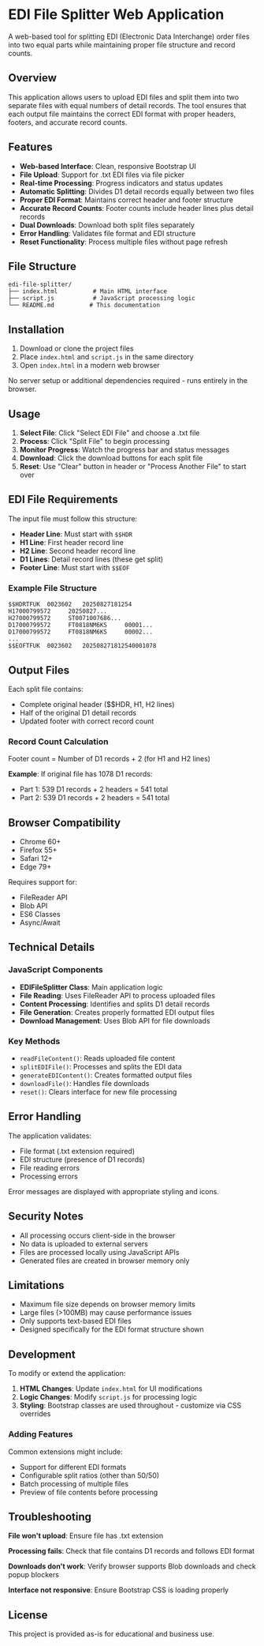 # EDI File Splitter Web Application

A web-based tool for splitting EDI (Electronic Data Interchange) order files into two equal parts while maintaining proper file structure and record counts.

## Overview

This application allows users to upload EDI files and split them into two separate files with equal numbers of detail records. The tool ensures that each output file maintains the correct EDI format with proper headers, footers, and accurate record counts.

## Features

- **Web-based Interface**: Clean, responsive Bootstrap UI
- **File Upload**: Support for .txt EDI files via file picker
- **Real-time Processing**: Progress indicators and status updates
- **Automatic Splitting**: Divides D1 detail records equally between two files
- **Proper EDI Format**: Maintains correct header and footer structure
- **Accurate Record Counts**: Footer counts include header lines plus detail records
- **Dual Downloads**: Download both split files separately
- **Error Handling**: Validates file format and EDI structure
- **Reset Functionality**: Process multiple files without page refresh

## File Structure

```
edi-file-splitter/
├── index.html          # Main HTML interface
├── script.js           # JavaScript processing logic
└── README.md          # This documentation
```

## Installation

1. Download or clone the project files
2. Place `index.html` and `script.js` in the same directory
3. Open `index.html` in a modern web browser

No server setup or additional dependencies required - runs entirely in the browser.

## Usage

1. **Select File**: Click "Select EDI File" and choose a .txt file
2. **Process**: Click "Split File" to begin processing
3. **Monitor Progress**: Watch the progress bar and status messages
4. **Download**: Click the download buttons for each split file
5. **Reset**: Use "Clear" button in header or "Process Another File" to start over

## EDI File Requirements

The input file must follow this structure:

- **Header Line**: Must start with `$$HDR`
- **H1 Line**: First header record line
- **H2 Line**: Second header record line  
- **D1 Lines**: Detail record lines (these get split)
- **Footer Line**: Must start with `$$EOF`

### Example File Structure
```
$$HDRTFUK  0023602   20250827181254
H17000799572     20250827...
H27000799572     ST0071007686...
D17000799572     FT0818NM6KS     00001...
D17000799572     FT0818NM6KS     00002...
...
$$EOFTFUK  0023602   202508271812540001078
```

## Output Files

Each split file contains:

- Complete original header ($$HDR, H1, H2 lines)
- Half of the original D1 detail records
- Updated footer with correct record count

### Record Count Calculation
Footer count = Number of D1 records + 2 (for H1 and H2 lines)

**Example**: If original file has 1078 D1 records:
- Part 1: 539 D1 records + 2 headers = 541 total
- Part 2: 539 D1 records + 2 headers = 541 total

## Browser Compatibility

- Chrome 60+
- Firefox 55+
- Safari 12+
- Edge 79+

Requires support for:
- FileReader API
- Blob API
- ES6 Classes
- Async/Await

## Technical Details

### JavaScript Components

- **EDIFileSplitter Class**: Main application logic
- **File Reading**: Uses FileReader API to process uploaded files
- **Content Processing**: Identifies and splits D1 detail records
- **File Generation**: Creates properly formatted EDI output files
- **Download Management**: Uses Blob API for file downloads

### Key Methods

- `readFileContent()`: Reads uploaded file content
- `splitEDIFile()`: Processes and splits the EDI data  
- `generateEDIContent()`: Creates formatted output files
- `downloadFile()`: Handles file downloads
- `reset()`: Clears interface for new file processing

## Error Handling

The application validates:

- File format (.txt extension required)
- EDI structure (presence of D1 records)
- File reading errors
- Processing errors

Error messages are displayed with appropriate styling and icons.

## Security Notes

- All processing occurs client-side in the browser
- No data is uploaded to external servers
- Files are processed locally using JavaScript APIs
- Generated files are created in browser memory only

## Limitations

- Maximum file size depends on browser memory limits
- Large files (>100MB) may cause performance issues
- Only supports text-based EDI files
- Designed specifically for the EDI format structure shown

## Development

To modify or extend the application:

1. **HTML Changes**: Update `index.html` for UI modifications
2. **Logic Changes**: Modify `script.js` for processing logic
3. **Styling**: Bootstrap classes are used throughout - customize via CSS overrides

### Adding Features

Common extensions might include:
- Support for different EDI formats
- Configurable split ratios (other than 50/50)
- Batch processing of multiple files
- Preview of file contents before processing

## Troubleshooting

**File won't upload**: Ensure file has .txt extension

**Processing fails**: Check that file contains D1 records and follows EDI format

**Downloads don't work**: Verify browser supports Blob downloads and check popup blockers

**Interface not responsive**: Ensure Bootstrap CSS is loading properly

## License

This project is provided as-is for educational and business use.